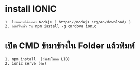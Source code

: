 # install IONIC
```
1. โปรแกรมที่ต้องการ Nodejs ( https://nodejs.org/en/download/ )
2. ลงเสร็จแล้ว รัน npm install -g cordova ionic
```

# เปิด CMD ข้ามาข้างใน Folder แล้วพิมพ์
```
1. npm install  (สำหรับโหลด LIB)
2. ionic serve (รัน)
```


